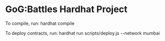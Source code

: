 # GoG:Battles Hardhat Project

To compile, run:
hardhat compile

To deploy contracts, run:
hardhat run scripts/deploy.js --network mumbai
